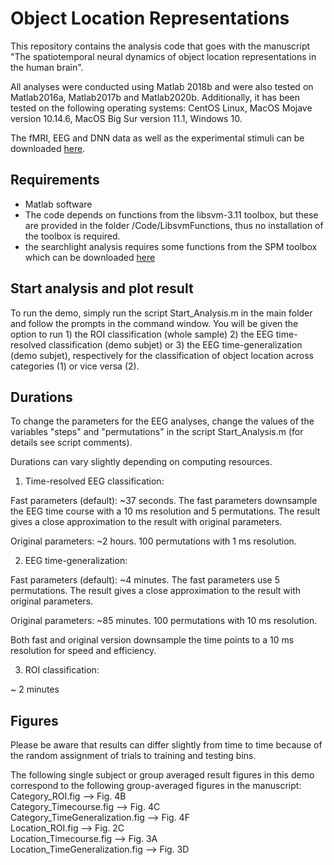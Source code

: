 # Object Location Representations



This repository contains the analysis code that goes with the manuscript "The spatiotemporal neural dynamics of object location representations in the human brain". 

All analyses were conducted using Matlab 2018b and were also tested on Matlab2016a, Matlab2017b and Matlab2020b. Additionally, it has been tested on the following operating systems: CentOS Linux, MacOS Mojave version 10.14.6, MacOS Big Sur version 11.1, Windows 10.

The fMRI, EEG and DNN data as well as the experimental stimuli can be downloaded [here](https://osf.io/7zswn/?view_only=db183dde8f4b406aaba5dfc0dd0ae67d).


## Requirements

- Matlab software
- The code depends on functions from the libsvm-3.11 toolbox, but these are provided in the folder /Code/LibsvmFunctions, thus no installation of the toolbox is required.
- the searchlight analysis requires some functions from the SPM toolbox which can be downloaded [here](https://www.fil.ion.ucl.ac.uk/spm/software/spm12/)

## Start analysis and plot result

To run the demo, simply run the script Start_Analysis.m in the main folder and follow the prompts in the command window. You will be given the option to run 1) the ROI classification (whole sample) 2) the EEG time-resolved classification (demo subjet) or 3) the EEG time-generalization (demo subjet), respectively for the classification of object location across categories (1) or vice versa (2).


## Durations

To change the parameters for the EEG analyses, change the values of the variables "steps" and "permutations" in the script Start_Analysis.m (for details see script comments).

Durations can vary slightly depending on computing resources. 

1) Time-resolved EEG classification: 

Fast parameters (default): ~37 seconds. The fast parameters downsample the EEG time course with a 10 ms resolution and 5 permutations. The result gives a close approximation to the result with original parameters.

Original parameters: ~2 hours. 100 permutations with 1 ms resolution.


2) EEG time-generalization:

Fast parameters (default): ~4 minutes. The fast parameters use 5 permutations. The result gives a close approximation to the result with original parameters.

Original parameters: ~85 minutes. 100 permutations with 10 ms resolution. 

Both fast and original version downsample the time points to a 10 ms resolution for speed and efficiency.


3) ROI classification:

~ 2 minutes


## Figures

Please be aware that results can differ slightly from time to time because of the random assignment of trials to training and testing bins.

The following single subject or group averaged result figures in this demo correspond to the following group-averaged figures in the manuscript: \
Category_ROI.fig --> Fig. 4B \
Category_Timecourse.fig --> Fig. 4C \
Category_TimeGeneralization.fig --> Fig. 4F \
Location_ROI.fig --> Fig. 2C \
Location_Timecourse.fig --> Fig. 3A \
Location_TimeGeneralization.fig --> Fig. 3D